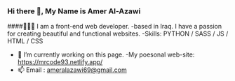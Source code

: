 ### Hi there 👋, My Name is Amer Al-Azawi
####🧑🏻‍💻 I am a front-end web developer.
-based in Iraq. I have a passion for creating beautiful and functional websites.
-Skills: PYTHON / SASS / JS / HTML / CSS
- 🔭 I’m currently working on this page. 
-My poesonal web-site: https://mrcode93.netlify.app/
- 📫 Email : ameralazawi69@gmail.com

<!---
Mrcode93/Mrcode93 is a ✨ special ✨ repository because its `README.md` (this file) appears on your GitHub profile.
You can click the Preview link to take a look at your changes.
--->
